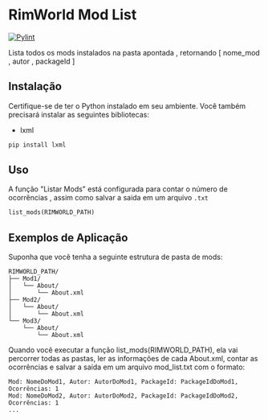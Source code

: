 # RimWorld Mod List 

[![Pylint](https://github.com/thauanb/RimWorld_ModList/actions/workflows/pylint.yml/badge.svg)](https://github.com/thauanb/RimWorld_ModList/actions/workflows/pylint.yml)

Lista todos os mods instalados na pasta apontada , retornando [ nome_mod , autor , packageId ]


## Instalação

Certifique-se de ter o Python instalado em seu ambiente. Você também precisará instalar as seguintes bibliotecas:
 - lxml

```python
pip install lxml
```

## Uso

A função "Listar Mods" está configurada para contar o número de ocorrências , assim como salvar a saida em um arquivo `.txt`

```python
list_mods(RIMWORLD_PATH)
```

## Exemplos de Aplicação

Suponha que você tenha a seguinte estrutura de pasta de mods:

```
RIMWORLD_PATH/
├── Mod1/
│   └── About/
│       └── About.xml
├── Mod2/
│   └── About/
│       └── About.xml
└── Mod3/
    └── About/
        └── About.xml
```

        
Quando você executar a função list_mods(RIMWORLD_PATH), ela vai percorrer todas as pastas, ler as informações de cada About.xml, contar as ocorrências e salvar a saída em um arquivo mod_list.txt com o formato:


```
Mod: NomeDoMod1, Autor: AutorDoMod1, PackageId: PackageIdDoMod1, Ocorrências: 1
Mod: NomeDoMod2, Autor: AutorDoMod2, PackageId: PackageIdDoMod2, Ocorrências: 1
...
```




